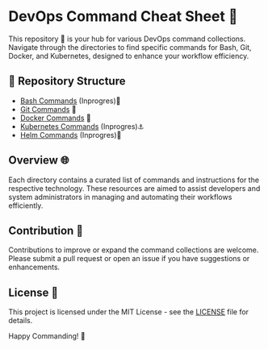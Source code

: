 # DevOps Command Cheat Sheet 🚀

This repository 📁 is your hub for various DevOps command collections. Navigate through the directories to find specific commands for Bash, Git, Docker, and Kubernetes, designed to enhance your workflow efficiency.

## 📂 Repository Structure

- [Bash Commands](./Bash%20Commands/README.md) (Inprogres)📜
- [Git Commands](./Git%20Commands/README.md) 🌿
- [Docker Commands](./Docker%20Commands/README.md) 🐳
- [Kubernetes Commands](./Kubernetes%20Commands/README.md) (Inprogres)⚓
- [Helm Commands](./Helm%20Commands/README.md) (Inprogres)🚢

## Overview 🌐

Each directory contains a curated list of commands and instructions for the respective technology. These resources are aimed to assist developers and system administrators in managing and automating their workflows efficiently.

## Contribution 🤝

Contributions to improve or expand the command collections are welcome. Please submit a pull request or open an issue if you have suggestions or enhancements.

## License 📄

This project is licensed under the MIT License - see the [LICENSE](./LICENSE) file for details.

Happy Commanding! 🎉
